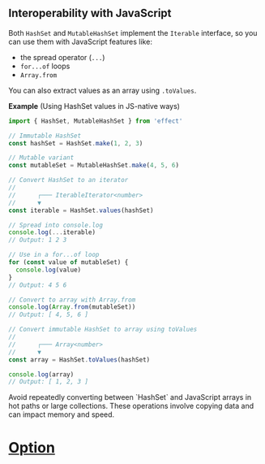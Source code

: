 ## Interoperability with JavaScript

Both `HashSet` and `MutableHashSet` implement the `Iterable` interface, so you can use them with JavaScript features like:

- the spread operator (`...`)
- `for...of` loops
- `Array.from`

You can also extract values as an array using `.toValues`.

**Example** (Using HashSet values in JS-native ways)

```ts twoslash
import { HashSet, MutableHashSet } from 'effect'

// Immutable HashSet
const hashSet = HashSet.make(1, 2, 3)

// Mutable variant
const mutableSet = MutableHashSet.make(4, 5, 6)

// Convert HashSet to an iterator
//
//      ┌─── IterableIterator<number>
//      ▼
const iterable = HashSet.values(hashSet)

// Spread into console.log
console.log(...iterable)
// Output: 1 2 3

// Use in a for...of loop
for (const value of mutableSet) {
  console.log(value)
}
// Output: 4 5 6

// Convert to array with Array.from
console.log(Array.from(mutableSet))
// Output: [ 4, 5, 6 ]

// Convert immutable HashSet to array using toValues
//
//      ┌─── Array<number>
//      ▼
const array = HashSet.toValues(hashSet)

console.log(array)
// Output: [ 1, 2, 3 ]
```

<Aside type="caution" title="Performance considerations">
  Avoid repeatedly converting between `HashSet` and JavaScript arrays in
  hot paths or large collections. These operations involve copying data
  and can impact memory and speed.
</Aside>

# [Option](https://effect.website/docs/data-types/option/)
